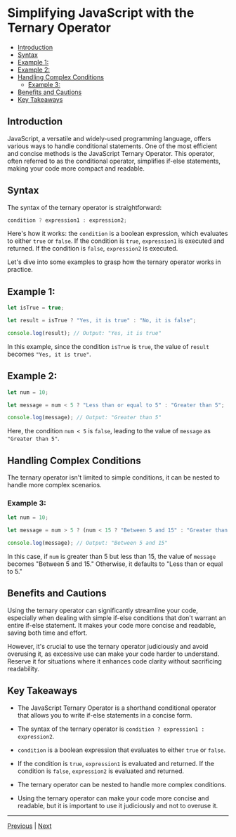 <!-- omit in toc -->
# Simplifying JavaScript with the Ternary Operator

- [Introduction](#introduction)
- [Syntax](#syntax)
- [Example 1:](#example-1)
- [Example 2:](#example-2)
- [Handling Complex Conditions](#handling-complex-conditions)
  - [Example 3:](#example-3)
- [Benefits and Cautions](#benefits-and-cautions)
- [Key Takeaways](#key-takeaways)


## Introduction

JavaScript, a versatile and widely-used programming language, offers various ways to handle conditional statements. One of the most efficient and concise methods is the JavaScript Ternary Operator. This operator, often referred to as the conditional operator, simplifies if-else statements, making your code more compact and readable.

## Syntax

The syntax of the ternary operator is straightforward:

```javascript
condition ? expression1 : expression2;
```

Here's how it works: the `condition` is a boolean expression, which evaluates to either `true` or `false`. If the condition is `true`, `expression1` is executed and returned. If the condition is `false`, `expression2` is executed.

Let's dive into some examples to grasp how the ternary operator works in practice.

## Example 1:

```javascript
let isTrue = true;

let result = isTrue ? "Yes, it is true" : "No, it is false";

console.log(result); // Output: "Yes, it is true"
```

In this example, since the condition `isTrue` is `true`, the value of `result` becomes `"Yes, it is true"`.

## Example 2:

```javascript
let num = 10;

let message = num < 5 ? "Less than or equal to 5" : "Greater than 5";

console.log(message); // Output: "Greater than 5"
```

Here, the condition `num < 5` is `false`, leading to the value of `message` as `"Greater than 5"`.

## Handling Complex Conditions

The ternary operator isn't limited to simple conditions, it can be nested to handle more complex scenarios.

### Example 3:

```javascript
let num = 10;

let message = num > 5 ? (num < 15 ? "Between 5 and 15" : "Greater than 15") : "Less than or equal to 5";

console.log(message); // Output: "Between 5 and 15"
```

In this case, if `num` is greater than 5 but less than 15, the value of `message` becomes "Between 5 and 15." Otherwise, it defaults to "Less than or equal to 5."

## Benefits and Cautions

Using the ternary operator can significantly streamline your code, especially when dealing with simple if-else conditions that don't warrant an entire if-else statement. It makes your code more concise and readable, saving both time and effort.

However, it's crucial to use the ternary operator judiciously and avoid overusing it, as excessive use can make your code harder to understand. Reserve it for situations where it enhances code clarity without sacrificing readability.

## Key Takeaways

- The JavaScript Ternary Operator is a shorthand conditional operator that allows you to write if-else statements in a concise form.

- The syntax of the ternary operator is `condition ? expression1 : expression2`.

- `condition` is a boolean expression that evaluates to either `true` or `false`.

- If the condition is `true`, `expression1` is evaluated and returned. If the condition is `false`, `expression2` is evaluated and returned.

- The ternary operator can be nested to handle more complex conditions.

- Using the ternary operator can make your code more concise and readable, but it is important to use it judiciously and not to overuse it.

---

[Previous](./javascript-operators.md) | [Next](./typeof-operator.md)